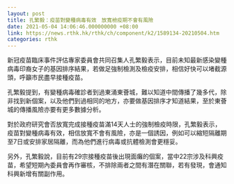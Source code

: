 ```yaml
---
layout: post
title: 孔繁毅：疫苗對變種病毒有效　放寬檢疫期不會有風險
date: 2021-05-04 14:06:46.000000000 +08:00
link: https://news.rthk.hk/rthk/ch/component/k2/1589134-20210504.htm
categories: rthk
---
```


新冠疫苗臨床事件評估專家委員會共同召集人孔繁毅表示，目前未知最新感染變種病毒印裔女子的基因排序結果，若做足強制檢測及檢疫安排，相信好快可以堵截源頭，呼籲市民盡早接種疫苗。

孔繁毅提到，有變種病毒確診者到過東涌東薈城，難以知道中間傳播了幾多代，除非找到新個案，以及他們到過相同的地方，亦要做基因排序才知道結果，至於東薈城的傳播風險亦要有更多數據分析。

對於政府研究會否放寬完成接種疫苗滿14天人士的強制檢疫時限，孔繁毅表示，疫苗對變種病毒有效，相信放寬不會有風險，亦是一個誘因，例如可以縮短隔離期至7日或安排家居隔離，而為他們進行病毒或抗體檢測會更穩妥。

另外，孔繁毅說，目前有29宗接種疫苗後出現面癱的個案，當中22宗涉及科興疫苗，希望短期內委員會再作審核，不排除兩者之間有潛在關聯，若有發現，會通知科興新增有關副作用。

